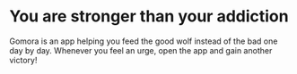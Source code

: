 # You are stronger than your addiction
Gomora is an app helping you feed the good wolf instead of the bad one day by day.
Whenever you feel an urge, open the app and gain another victory!